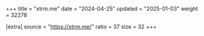 +++
title = "xtrm.me"
date = "2024-04-25"
updated = "2025-01-03"
weight = 32278

[extra]
source = "https://xtrm.me/"
ratio = 37
size = 32
+++
